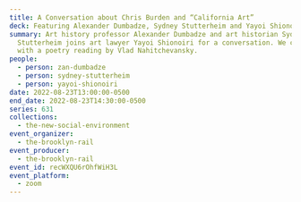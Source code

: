 ```yaml
---
title: A Conversation about Chris Burden and “California Art”
deck: Featuring Alexander Dumbadze, Sydney Stutterheim and Yayoi Shionoiri
summary: Art history professor Alexander Dumbadze and art historian Sydney
  Stutterheim joins art lawyer Yayoi Shionoiri for a conversation. We conclude
  with a poetry reading by Vlad Nahitchevansky.
people:
  - person: zan-dumbadze
  - person: sydney-stutterheim
  - person: yayoi-shionoiri
date: 2022-08-23T13:00:00-0500
end_date: 2022-08-23T14:30:00-0500
series: 631
collections:
  - the-new-social-environment
event_organizer:
  - the-brooklyn-rail
event_producer:
  - the-brooklyn-rail
event_id: recWXQU6rOhfWiH3L
event_platform:
  - zoom
---
```

